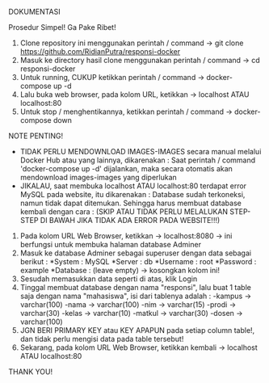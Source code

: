 DOKUMENTASI


Prosedur Simpel! Ga Pake Ribet!
1. Clone repository ini menggunakan perintah / command -> git clone https://github.com/RidianPutra/responsi-docker
2. Masuk ke directory hasil clone menggunakan perintah / command -> cd responsi-docker
3. Untuk running, CUKUP ketikkan perintah / command -> docker-compose up -d
4. Lalu buka web browser, pada kolom URL, ketikkan -> localhost ATAU localhost:80
4. Untuk stop / menghentikannya, ketikkan perintah / command -> docker-compose down

NOTE PENTING!
- TIDAK PERLU MENDOWNLOAD IMAGES-IMAGES secara manual melalui Docker Hub atau yang lainnya, dikarenakan :
Saat perintah / command 'docker-compose up -d' dijalankan, maka secara otomatis akan mendownload images-images yang diperlukan
- JIKALAU, saat membuka localhost ATAU localhost:80 terdapat error MySQL pada website, itu dikarenakan :
Database sudah terkoneksi, namun tidak dapat ditemukan. Sehingga harus membuat database kembali dengan cara :
(SKIP ATAU TIDAK PERLU MELALUKAN STEP-STEP DI BAWAH JIKA TIDAK ADA ERROR PADA WEBSITE!!!)
1. Pada kolom URL Web Browser, ketikkan -> localhost:8080 -> ini berfungsi untuk membuka halaman database Adminer
2. Masuk ke database Adminer sebagai superuser dengan data sebagai berikut :
      *System : MySQL
      *Server : db
      *Username : root
      *Password : example
      *Database : (leave empty) -> kosongkan kolom ini!
3. Sesudah memasukkan data seperti di atas, klik Login
4. Tinggal membuat database dengan nama "responsi", lalu buat 1 table saja dengan nama "mahasiswa", isi dari tablenya adalah :
      -kampus -> varchar(100)
      -nama -> varchar(100)
      -nim -> varchar(15)
      -prodi -> varchar(30)
      -kelas -> varchar(10)
      -matkul -> varchar(30)
      -dosen -> varchar(100)
5. JGN BERI PRIMARY KEY atau KEY APAPUN pada setiap column table!, dan tidak perlu mengisi data pada table tersebut!
6. Sekarang, pada kolom URL Web Browser, ketikkan kembali -> localhost ATAU localhost:80

THANK YOU!
